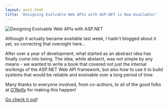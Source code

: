 ```yaml
---
layout: post.html
title: 'Designing Evolvable Web APIs with ASP.NET is Now Available!'
---
```

![Designing Evolvable Web APIs with ASP.NET](http://akamaicovers.oreilly.com/images/0636920026617/cat.gif)

Although it actually became available last week, I hadn't blogged about it yet, so correcting that oversight here...

After over a year of development, what started as an abstract idea has finally come into being. The idea, while abstarct, was not simple by any means - we wanted to write a book that covered not just the internal workings of the ASP.NET Web API framework, but also how to use it to build systems that would be reliable and evolvable over a long period of time.

Many thanks to everyone involved, from co-authors, to all of the good folks at [O'Reilly](http://oreilly.com) for making this happen!

[Go check it out](http://shop.oreilly.com/product/0636920026617.do?sortby=publicationDate)!